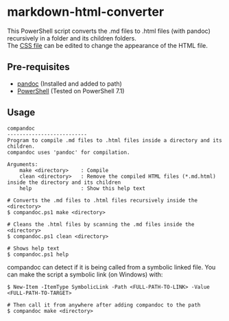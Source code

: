 # markdown-html-converter

This PowerShell script converts the .md files to .html files (with pandoc) recursively in a folder and its children folders.  
The [CSS file](https://github.com/atakanttl/markdown-html-converter/blob/main/COMPANDOC.css) can be edited to change the appearance of the HTML file.

## Pre-requisites

- [pandoc](https://pandoc.org/) (Installed and added to path)
- [PowerShell](https://github.com/PowerShell/PowerShell) (Tested on PowerShell 7.1)

## Usage

```shell
compandoc
--------------------------
Program to compile .md files to .html files inside a directory and its children.
compandoc uses 'pandoc' for compilation.

Arguments:
    make <directory>    : Compile
    clean <directory>   : Remove the compiled HTML files (*.md.html) inside the directory and its children
    help                : Show this help text
```

```shell
# Converts the .md files to .html files recursively inside the <directory>
$ compandoc.ps1 make <directory>

# Cleans the .html files by scanning the .md files inside the <directory>
$ compandoc.ps1 clean <directory>

# Shows help text
$ compandoc.ps1 help
```

compandoc can detect if it is being called from a symbolic linked file. You can make the script a symbolic link (on Windows) with:

```shell
$ New-Item -ItemType SymbolicLink -Path <FULL-PATH-TO-LINK> -Value <FULL-PATH-TO-TARGET>

# Then call it from anywhere after adding compandoc to the path
$ compandoc make <directory>
```

